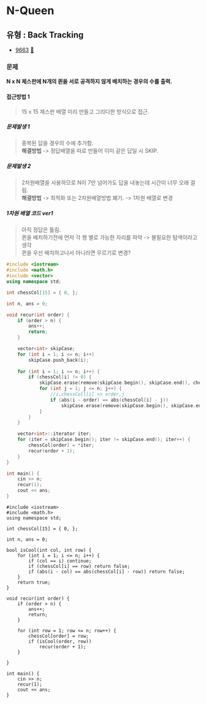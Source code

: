 # N-Queen
## 유형 : Back Tracking
* [9663](https://www.acmicpc.net/problem/9663) [:page_facing_up:](https://github.com/rudeore333/TIL/blob/master/Algorithm/codes/9663.cpp)


### 문제
 **N x N 체스판에 N개의 퀸을 서로 공격하지 않게 배치하는 경우의 수를 출력.**
 
#### 접근방법 1
> 15 x 15 체스판 배열 미리 만들고 그리디한 방식으로 접근.

##### 문제발생 1
> 중복된 답을 경우의 수에 추가함.   
> **해결방법** -> 정답배열을 따로 만들어 이미 같은 답일 시 SKIP.

##### 문제발생 2
> 2차원배열을 사용하므로 N이 7만 넘어가도 답을 내놓는데 시간이 너무 오래 걸림.   
> **해결방법** -> 최적화 또는 2차원배열방법 폐기. -> 1차원 배열로 변경

##### 1차원 배열 코드 ver1
> 아직 정답은 틀림.   
> 퀸을 배치하기전에 먼저 각 행 별로 가능한 자리를 파악 -> 불필요한 탐색이라고 생각   
> 퀸을 우선 배치하고나서 아니라면 무르기로 변경?

```cpp
#include <iostream>
#include <math.h>
#include <vector>
using namespace std;

int chessCol[15] = { 0, };

int n, ans = 0;

void recur(int order) {
	if (order > n) {
		ans++;
		return;
	}

	vector<int> skipCase;
	for (int i = 1; i <= n; i++)
		skipCase.push_back(i);
	
	for (int i = 1; i <= n; i++) {
		if (chessCol[i] != 0) {
			skipCase.erase(remove(skipCase.begin(), skipCase.end(), chessCol[i]), skipCase.end());
			for (int j = 1; j <= n; j++) {
				//i,chessColl[i] <> order,j
				if (abs(i - order) == abs(chessCol[i] - j))
					skipCase.erase(remove(skipCase.begin(), skipCase.end(), j), skipCase.end());
			}
		}	
	}

	vector<int>::iterator iter;
	for (iter = skipCase.begin(); iter != skipCase.end(); iter++) {
		chessCol[order] = *iter;
		recur(order + 1);
	}
}

int main() {
	cin >> n;
	recur(1);
	cout << ans;
}
```


```
#include <iostream>
#include <math.h>
using namespace std;

int chessCol[15] = { 0, };

int n, ans = 0;

bool isCool(int col, int row) {
	for (int i = 1; i <= n; i++) {
		if (col == i) continue;
		if (chessCol[i] == row) return false;
		if (abs(i - col) == abs(chessCol[i] - row)) return false;
	}
	return true;
}

void recur(int order) {
	if (order > n) {
		ans++;
		return;
	}

	for (int row = 1; row <= n; row++) {
		chessCol[order] = row;
		if (isCool(order, row))
			recur(order + 1);
	}

}

int main() {
	cin >> n;
	recur(1);
	cout << ans;
}
```

